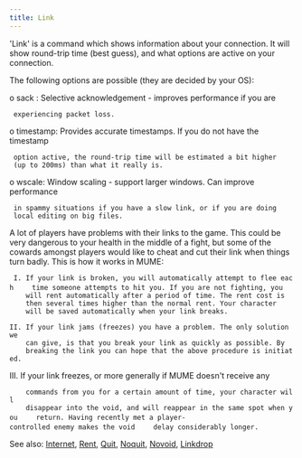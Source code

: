 ```yaml
---
title: Link
---
```


'Link' is a command which shows information about your connection. It
will show round-trip time (best guess), and what options are active on
your connection.

The following options are possible (they are decided by your OS):

o sack : Selective acknowledgement - improves performance if you are

` experiencing packet loss.`

o timestamp: Provides accurate timestamps. If you do not have the
timestamp

` option active, the round-trip time will be estimated a bit higher`
` (up to 200ms) than what it really is.`

o wscale: Window scaling - support larger windows. Can improve
performance

` in spammy situations if you have a slow link, or if you are doing`
` local editing on big files.`

A lot of players have problems with their links to the game. This could
be very dangerous to your health in the middle of a fight, but some of
the cowards amongst players would like to cheat and cut their link when
things turn badly. This is how it works in MUME:

` I. If your link is broken, you will automatically attempt to flee each`
`    time someone attempts to hit you. If you are not fighting, you`
`    will rent automatically after a period of time. The rent cost is`
`    then several times higher than the normal rent. Your character`
`    will be saved automatically when your link breaks.`

`II. If your link jams (freezes) you have a problem. The only solution we`
`    can give, is that you break your link as quickly as possible. By`
`    breaking the link you can hope that the above procedure is initiated.`

III\. If your link freezes, or more generally if MUME doesn't receive
any

`    commands from you for a certain amount of time, your character will`
`    disappear into the void, and will reappear in the same spot when you`
`    return. Having recently met a player-controlled enemy makes the void`
`    delay considerably longer.`

See also: [Internet](Internet "wikilink"), [Rent](Rent "wikilink"),
[Quit](Quit "wikilink"), [Noquit](Noquit "wikilink"),
[Novoid](Novoid "wikilink"), [Linkdrop](Linkdrop "wikilink")